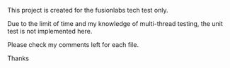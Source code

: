 This project is created for the fusionlabs tech test only.

Due to the limit of time and my knowledge of multi-thread testing, the unit test is not implemented here.

Please check my comments left for each file.

Thanks